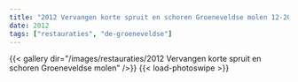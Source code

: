 ```yaml
---
title: "2012 Vervangen korte spruit en schoren Groeneveldse molen 12-2012(1)"
date: 2012
tags: ["restauraties", "de-groeneveldse"]
---
```


{{< gallery dir="/images/restauraties/2012 Vervangen korte spruit en schoren Groeneveldse molen" />}}
{{< load-photoswipe >}}